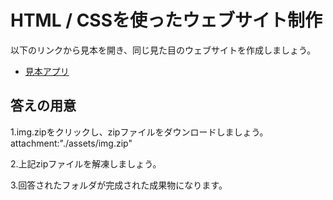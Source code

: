 # HTML / CSSを使ったウェブサイト制作

以下のリンクから見本を開き、同じ見た目のウェブサイトを作成しましょう。
<br>

- [見本アプリ](https://razonaluis.github.io/explore_world/)

## 答えの用意

1.img.zipをクリックし、zipファイルをダウンロードしましょう。
attachment:"./assets/img.zip"

2.上記zipファイルを解凍しましょう。

3.回答されたフォルダが完成された成果物になります。

